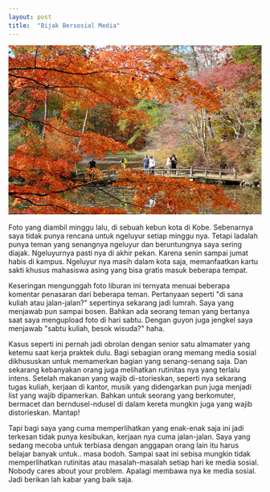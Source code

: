 ```yaml
---
layout: post
title:  "Bijak Bersosial Media"
---
```


![20171125_01](/images/20171125_01.JPG)

Foto yang diambil minggu lalu, di sebuah kebun kota di Kobe. Sebenarnya saya tidak punya rencana untuk ngeluyur setiap minggu nya. Tetapi ladalah punya teman yang senangnya ngeluyur dan beruntungnya saya sering diajak. Ngeluyurnya pasti nya di akhir pekan. Karena senin sampai jumat habis di kampus. Ngeluyur nya masih dalam kota saja, memanfaatkan kartu sakti khusus mahasiswa asing yang bisa gratis masuk beberapa tempat.

Keseringan mengunggah foto liburan ini ternyata menuai beberapa komentar penasaran dari beberapa teman. Pertanyaan seperti "di sana kuliah atau jalan-jalan?" sepertinya sekarang jadi lumrah. Saya yang menjawab pun sampai bosen. Bahkan ada seorang teman yang bertanya saat saya mengupload foto di hari sabtu. Dengan guyon juga jengkel saya menjawab "sabtu kuliah, besok wisuda?" haha.

Kasus seperti ini pernah jadi obrolan dengan senior satu almamater yang ketemu saat kerja praktek dulu. Bagi sebagian orang memang media sosial dikhususkan untuk memamerkan bagian yang senang-senang saja. Dan sekarang kebanyakan orang juga melihatkan rutinitas nya yang terlalu intens. Setelah makanan yang wajib di-storieskan, seperti nya sekarang tugas kuliah, kerjaan di kantor, musik yang didengarkan pun juga menjadi list yang wajib dipamerkan. Bahkan untuk seorang yang berkomuter, bermacet dan berndusel-ndusel di dalam kereta mungkin juga yang wajib distorieskan. Mantap!

Tapi bagi saya yang cuma memperlihatkan yang enak-enak saja ini jadi terkesan tidak punya kesibukan, kerjaan nya cuma jalan-jalan. Saya yang sedang mecoba untuk terbiasa dengan anggapan orang lain itu harus belajar banyak untuk.. masa bodoh. Sampai saat ini sebisa mungkin tidak memperlihatkan rutinitas atau masalah-masalah setiap hari ke media sosial. Nobody cares about your problem. Apalagi membawa nya ke media sosial. Jadi berikan lah kabar yang baik saja.
